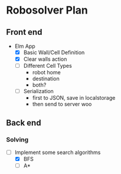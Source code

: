 # Robosolver Plan

## Front end
- Elm App
  - [x] Basic Wall/Cell Definition
  - [x] Clear walls action
  - [ ] Different Cell Types
    - robot home
    - destination
    - both?
  - [ ] Serialization
    - first to JSON, save in localstorage
    - then send to server woo

## Back end

### Solving
- [ ] Implement some search algorithms
  - [x] BFS
  - [ ] A*
